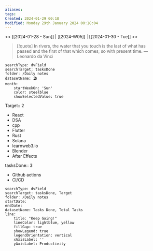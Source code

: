```yaml
---
aliases: 
tags: 
Created: 2024-01-29 00:18
Modified: Monday 29th January 2024 00:18:04
---
```

<< [[2024-01-28 - Sun]] | [[2024-W05]] | [[2024-01-30 - Tue]] >>


> [!quote] In rivers, the water that you touch is the last of what has passed and the first of that which comes; so with present time.
> — Leonardo da Vinci


```tracker
searchType: dvField
searchTarget: tasksDone
folder: /Daily notes 
datasetName: 🏖️
month:
	startWeekOn: 'Sun'
	color: steelblue
	showSelectedValue: true 
```


Target:: 2
- React
- DSA
- cpp
- Flutter
- Rust
- Solana
- learnweb3.io
- Blender
- After Effects

tasksDone:: 3
- Github actions
- CI/CD


```tracker
searchType: dvField
searchTarget: tasksDone, Target
folder: /Daily notes 
startDate:
endDate:
datasetName: Tasks Done, Total Tasks
line:
    title: "Keep Going!"
    lineColor: lightblue, yellow
    fillGap: true
    showLegend: true
    legendOrientation: vertical
    xAxisLabel: ''
    yAxisLabel: Productivity
```

